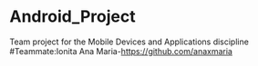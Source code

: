 # Android_Project
Team project for the Mobile Devices and Applications discipline
#Teammate:Ionita Ana Maria-https://github.com/anaxmaria

